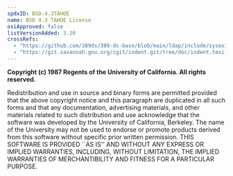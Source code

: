 ```yaml
---
spdxID: BSD-4.3TAHOE
name: BSD 4.3 TAHOE License
osiApproved: false
listVersionAdded: 3.20
crossRefs: 
  - "https://github.com/389ds/389-ds-base/blob/main/ldap/include/sysexits-compat.h#L15"
  - "https://git.savannah.gnu.org/cgit/indent.git/tree/doc/indent.texi?id=a74c6b4ee49397cf330b333da1042bffa60ed14f#n1788"
---
```


**Copyright (c) 1987 Regents of the University of California. All rights reserved.**

Redistribution and use in source and binary forms are permitted provided that the above copyright notice and this paragraph are duplicated in all such forms and that any documentation, advertising materials, and other materials related to such distribution and use acknowledge that the software was developed by the University of California, Berkeley. The name of the University may not be used to endorse or promote products derived from this software without specific prior written permission. THIS SOFTWARE IS PROVIDED ``AS IS'' AND WITHOUT ANY EXPRESS OR IMPLIED WARRANTIES, INCLUDING, WITHOUT LIMITATION, THE IMPLIED WARRANTIES OF MERCHANTIBILITY AND FITNESS FOR A PARTICULAR PURPOSE.
